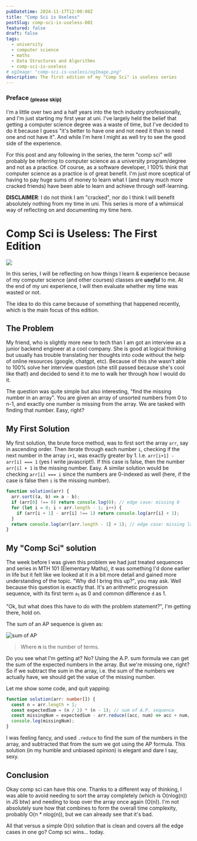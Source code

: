 ```yaml
---
pubDatetime: 2024-11-17T12:00:00Z
title: "Comp Sci is Useless"
postSlug: comp-sci-is-useless-001
featured: false
draft: false
tags:
  - university
  - computer science
  - maths
  - Data Structures and Algorithms
  - comp-sci-is-useless
# ogImage: "comp-sci-is-useless/ogImage.png"
description: The first edition of my "Comp Sci" is useless series
---
```


### Preface <sub>(please skip)</sub>

I'm a little over two and a half years into the tech industry professionally, and I'm just starting my first year at uni.
I've largely held the belief that getting a computer science degree was a waste of time, but I've decided to do it because I guess "it's better to have one and not need it than to need one and not have it". And while I'm here I might as well try to see the good side of the experience.

For this post and any following in the series, the term "comp sci" will probably be referring to computer science as a university program/degree and not as a practice. Of course, as a software developer, I 100% think that computer science as a practice is of great benefit. I'm just more sceptical of having to pay huge sums of money to learn what I (and many much more cracked friends) have been able to learn and achieve through self-learning.

**DISCLAIMER**: I do not think I am "cracked", nor do I think I will benefit absolutely nothing from my time in uni. This series is more of a whimsical way of reflecting on and documenting my time here.

# Comp Sci is Useless: The First Edition

<div>
    <img src="/comp-sci-is-useless/image.jpg" />
</div>

In this series, I will be reflecting on how things I learn & experience because of my computer science (and other courses) classes are **_useful_** to me. At the end of my uni experience, I will then evaluate whether my time was wasted or not.

The idea to do this came because of something that happened recently, which is the main focus of this edition.

## The Problem

My friend, who is slightly more new to tech than I am got an interview as a junior backend engineer at a cool company. She is good at logical thinking but usually has trouble translating her thoughts into code without the help of online resources (google, chatgpt, etc). Because of this she wasn't able to 100% solve her interview question (she still passed because she's cool like that!) and decided to send it to me to walk her through how I would do it.

The question was quite simple but also interesting, "find the missing number in an array". You are given an array of unsorted numbers from 0 to n-1, and exactly one number is missing from the array. We are tasked with finding that number. Easy, right?

## My First Solution

My first solution, the brute force method, was to first sort the array `arr`, say in ascending order. Then iterate through each number `i`, checking if the next number in the array `i+1`, was exactly greater by 1. I.e. `arr[i+1] - arr[i] === 1` (yes I write javascript!). If this case is false, then the number `arr[i] + 1` is the missing number. Easy. A similar solution would be checking `arr[i] === i` since the numbers are 0-indexed as well (here, if the case is false then `i` is the missing number).

```ts
function solution(arr) {
  arr.sort((a, b) => a - b);
  if (arr[0] !== 0) return console.log(0); // edge case: missing 0
  for (let i = 0; i < arr.length - 1; i++) {
    if (arr[i + 1] - arr[i] !== 1) return console.log(arr[i] + 1);
  }
  return console.log(arr[arr.length - 1] + 1); // edge case: missing last number
}
```

## My "Comp Sci" solution

The week before I was given this problem we had just treated sequences and series in MTH 101 (Elementary Maths), it was something I'd done earlier in life but it felt like we looked at it in a bit more detail and gained more understanding of the topic. "Why did I bring this up?", you may ask. Well because this question is exactly that. It's an arithmetic progression sequence, with its first term `a`<sub>1</sub> as 0 and common difference `d` as 1.

"Ok, but what does this have to do with the problem statement?", I'm getting there, hold on.

The sum of an AP sequence is given as:

![sum of AP](https://wikimedia.org/api/rest_v1/media/math/render/svg/5623eb3a2ee603f741a2971ba17fe28149c61fec)

> Where **n** is the number of terms.

Do you see what I'm getting at? No? Using the A.P. sum formula we can get the sum of the expected numbers in the array. But we're missing one, right? So if we subtract the sum in the array, i.e. the sum of the numbers we actually have, we should get the value of the missing number.

Let me show some code, and quit yapping:

```ts
function solution(arr: number[]) {
  const n = arr.length + 1;
  const expectedSum = (n / 2) * (n - 1); // sum of A.P. sequence
  const missingNum = expectedSum - arr.reduce((acc, num) => acc + num, 0);
  console.log(missingNum);
}
```

I was feeling fancy, and used `.reduce` to find the sum of the numbers in the array, and subtracted that from the sum we got using the AP formula. This solution (in my humble and unbiased opinion) is elegant and dare I say, sexy.

## Conclusion

Okay comp sci can have this one. Thanks to a different way of thinking, I was able to avoid needing to sort the array completely (which is O(nlog(n)) in JS btw) and needing to loop over the array once again (O(n)). I'm not absolutely sure how that combines to form the overall time complexity, probably O(n \* nlog(n)), but we can already see that it's bad.

All that versus a simple O(n) solution that is clean and covers all the edge cases in one go? Comp sci wins... today.
